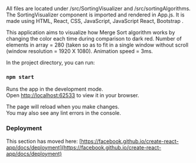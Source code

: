 All files are located under /src/SortingVisualizer and /src/sortingAlgorithms. 
The SortingVisualizer component is imported and rendered in App.js.
It is made using HTML, React, CSS, JavaScript, JavaScript React, Bootstrap .

This application aims to visualize how Merge Sort algorithm works by changing the color each time during comparison to dark red.
Number of elements in array = 280 (taken so as to fit in a single window without scroll (window resolution = 1920 X 1080).
Animation speed = 3ms.

In the project directory, you can run:

### `npm start`

Runs the app in the development mode.\
Open [http://localhost:62533](http://localhost:62533) to view it in your browser.

The page will reload when you make changes.\
You may also see any lint errors in the console.

### Deployment

This section has moved here: [https://facebook.github.io/create-react-app/docs/deployment](https://facebook.github.io/create-react-app/docs/deployment)
